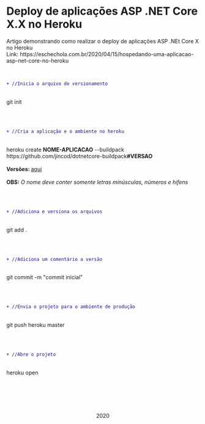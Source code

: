 # Deploy de aplicações ASP .NET Core X.X no Heroku


<p>
	Artigo demonstrando como realizar o deploy de aplicações ASP .NEt Core X no Heroku
	<br>
	Link: https://eschechola.com.br/2020/04/15/hospedando-uma-aplicacao-asp-net-core-no-heroku
</p>

<br>

```diff
+ //Inicia o arquivo de versionamento
````
<br>
git init

<br><br>

```diff
+ //Cria a aplicação e o ambiente no heroku
````
<br>
heroku create <strong>NOME-APLICACAO</strong> --buildpack https://github.com/jincod/dotnetcore-buildpack<strong>#VERSAO</strong>
<br><br>
<strong>Versões: </strong><a href="https://github.com/jincod/dotnetcore-buildpack/releases">aqui</a>
<br><br>
<strong>OBS:</strong><em> O nome deve conter somente letras minúsculas, números e hífens</em>

<br><br>

```diff
+ //Adiciona e versiona os arquivos
````
<br>
git add .

<br><br>

```diff
+ //Adiciona um comentário a versão
````
<br>
git commit -m "commit inicial"
	
 <br><br>
  
```diff
+ //Envia o projeto para o ambiente de produção
````
<br>
git push heroku master

<br><br>

```diff
+ //Abre o projeto
````
<br>
heroku open

<br><br>
<br><br>
<p align="center">2020</p>
